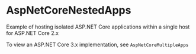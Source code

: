 # AspNetCoreNestedApps

Example of hosting isolated ASP.NET Core applications within a single host for ASP.NET Core 2.x

To view an ASP.NET Core 3.x implementation, see `AspNetCoreMultipleApps`
